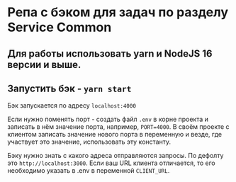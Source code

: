 # Репа с бэком для задач по разделу Service Common

## Для работы использовать yarn и NodeJS 16 версии и выше.

## Запустить бэк - `yarn start`

Бэк запускается по адресу `localhost:4000`

Если нужно поменять порт - создать файл `.env` в корне проекта и записать в нём значение порта, например, `PORT=4000`. В своём проекте с клиентом записать значение нового порта в переменную и везде, где участвует это значение, использовать эту константу.

Бэку нужно знать с какого адреса отправляются запросы. По дефолту это `http://localhost:3000`. Если ваш URL клиента отличается, то его необходимо указать в .env в переменной `CLIENT_URL`.
